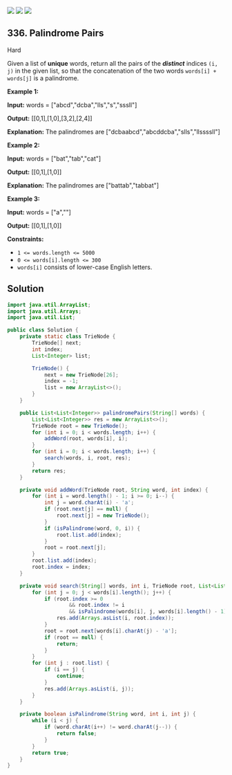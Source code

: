 [![](https://img.shields.io/github/stars/javadev/LeetCode-in-Java?label=Stars&style=flat-square)](https://github.com/javadev/LeetCode-in-Java)
[![](https://img.shields.io/github/forks/javadev/LeetCode-in-Java?label=Fork%20me%20on%20GitHub%20&style=flat-square)](https://github.com/javadev/LeetCode-in-Java/fork)
[![](https://img.shields.io/badge/-LeetCode%20in%20Kotlin-blue?style=flat-square)](https://github.com/javadev/LeetCode-in-Kotlin)

## 336\. Palindrome Pairs

Hard

Given a list of **unique** words, return all the pairs of the **_distinct_** indices `(i, j)` in the given list, so that the concatenation of the two words `words[i] + words[j]` is a palindrome.

**Example 1:**

**Input:** words = ["abcd","dcba","lls","s","sssll"]

**Output:** [[0,1],[1,0],[3,2],[2,4]]

**Explanation:** The palindromes are ["dcbaabcd","abcddcba","slls","llssssll"] 

**Example 2:**

**Input:** words = ["bat","tab","cat"]

**Output:** [[0,1],[1,0]]

**Explanation:** The palindromes are ["battab","tabbat"] 

**Example 3:**

**Input:** words = ["a",""]

**Output:** [[0,1],[1,0]] 

**Constraints:**

*   `1 <= words.length <= 5000`
*   `0 <= words[i].length <= 300`
*   `words[i]` consists of lower-case English letters.

## Solution

```java
import java.util.ArrayList;
import java.util.Arrays;
import java.util.List;

public class Solution {
    private static class TrieNode {
        TrieNode[] next;
        int index;
        List<Integer> list;

        TrieNode() {
            next = new TrieNode[26];
            index = -1;
            list = new ArrayList<>();
        }
    }

    public List<List<Integer>> palindromePairs(String[] words) {
        List<List<Integer>> res = new ArrayList<>();
        TrieNode root = new TrieNode();
        for (int i = 0; i < words.length; i++) {
            addWord(root, words[i], i);
        }
        for (int i = 0; i < words.length; i++) {
            search(words, i, root, res);
        }
        return res;
    }

    private void addWord(TrieNode root, String word, int index) {
        for (int i = word.length() - 1; i >= 0; i--) {
            int j = word.charAt(i) - 'a';
            if (root.next[j] == null) {
                root.next[j] = new TrieNode();
            }
            if (isPalindrome(word, 0, i)) {
                root.list.add(index);
            }
            root = root.next[j];
        }
        root.list.add(index);
        root.index = index;
    }

    private void search(String[] words, int i, TrieNode root, List<List<Integer>> res) {
        for (int j = 0; j < words[i].length(); j++) {
            if (root.index >= 0
                    && root.index != i
                    && isPalindrome(words[i], j, words[i].length() - 1)) {
                res.add(Arrays.asList(i, root.index));
            }
            root = root.next[words[i].charAt(j) - 'a'];
            if (root == null) {
                return;
            }
        }
        for (int j : root.list) {
            if (i == j) {
                continue;
            }
            res.add(Arrays.asList(i, j));
        }
    }

    private boolean isPalindrome(String word, int i, int j) {
        while (i < j) {
            if (word.charAt(i++) != word.charAt(j--)) {
                return false;
            }
        }
        return true;
    }
}
```